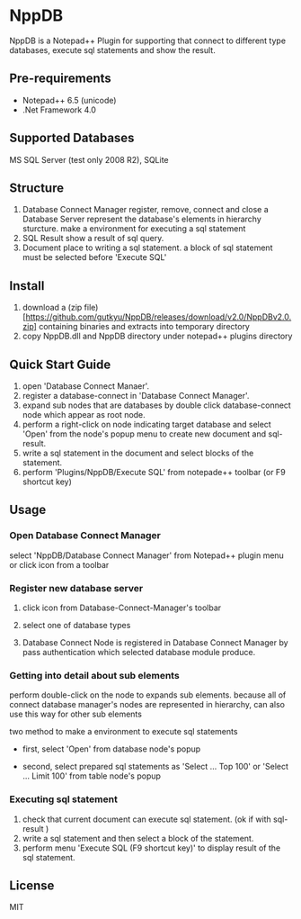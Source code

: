 # NppDB
NppDB is a Notepad++ Plugin for supporting that connect to different type databases, execute sql statements and show the result.

## Pre-requirements
* Notepad++ 6.5 (unicode)
* .Net Framework 4.0

## Supported Databases
MS SQL Server (test only 2008 R2), SQLite

## Structure
1. Database Connect Manager
	register, remove, connect and close a Database Server 
	represent the database's elements in hierarchy sturcture.
	make a environment for executing a sql statement
2. SQL Result
	show a result of sql query.
3. Document
	place to writing a sql statement.
	a block of sql statement must be selected before 'Execute SQL'

## Install
1. download a (zip file)[https://github.com/gutkyu/NppDB/releases/download/v2.0/NppDBv2.0.zip] containing binaries and extracts into temporary directory
2. copy NppDB.dll and NppDB directory under notepad++ plugins directory

## Quick Start Guide
1. open 'Database Connect Manaer'.
2. register a database-connect in 'Database Connect Manager'.
3. expand sub nodes that are databases by double click database-connect node which appear as root node.
4. perform a right-click on node indicating target database and select 'Open' from the node's popup menu to create new document and sql-result.
5. write a sql statement in the document and select blocks of the statement.
6. perform 'Plugins/NppDB/Execute SQL' from notepade++ toolbar (or F9 shortcut key)

## Usage

### Open Database Connect Manager
select 'NppDB/Database Connect Manager' from Notepad++ plugin menu
or
click icon from a toolbar 

### Register new database server
1. click icon from  Database-Connect-Manager's toolbar
2. select one of database types

3. Database Connect Node is registered in Database Connect Manager by pass authentication which selected database module produce.

### Getting into detail about sub elements
perform double-click on the node to expands sub elements.
because all of connect database manager's nodes are represented in hierarchy, can also use this way for other sub elements 

two method to make a environment to execute sql statements
* first, select 'Open' from database node's popup

* second, select prepared sql statements as 'Select … Top 100' or 'Select … Limit 100' from table node's popup

### Executing sql statement
1. check that current document can execute sql statement. (ok if with sql-result )
2. write a sql statement and then select a block of the statement.
3. perform menu 'Execute SQL (F9 shortcut key)' to display result of the sql statement.

## License
MIT
